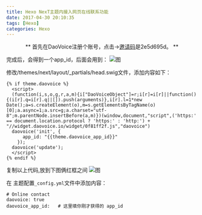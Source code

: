 ```yaml
---
title: Hexo NexT主题内接入网页在线联系功能
date: 2017-04-30 20:10:35
tags: [Hexo]
categories: Hexo
---
```

<center>

** 首先在DaoVoice注册个账号，点击->[邀请码](#http://dashboard.daovoice.io/get-started?invite_code=0f81ff2f)是2e5d695d。 **
</center>
<!-- more -->

完成后，会得到一个app_id，后面会用到：
![图](/Online-contact/app-id.png)


修改/themes/next/layout/_partials/head.swig文件，添加内容如下：
```
{% if theme.daovoice %}
  <script>
  (function(i,s,o,g,r,a,m){i["DaoVoiceObject"]=r;i[r]=i[r]||function(){(i[r].q=i[r].q||[]).push(arguments)},i[r].l=1*new Date();a=s.createElement(o),m=s.getElementsByTagName(o)[0];a.async=1;a.src=g;a.charset="utf-8";m.parentNode.insertBefore(a,m)})(window,document,"script",('https:' == document.location.protocol ? 'https:' : 'http:') + "//widget.daovoice.io/widget/0f81ff2f.js","daovoice")
  daovoice('init', {
      app_id: "{{theme.daovoice_app_id}}"
    });
  daovoice('update');
  </script>
{% endif %}
```
复制以上代码,放到下图俩红框之间
![图](/Online-contact/weizhi.jpg)

在  主题配置`_config.yml`文件中添加内容：
```
# Online contact
daovoice: true
daovoice_app_id:   # 这里填你刚才获得的 app_id
```